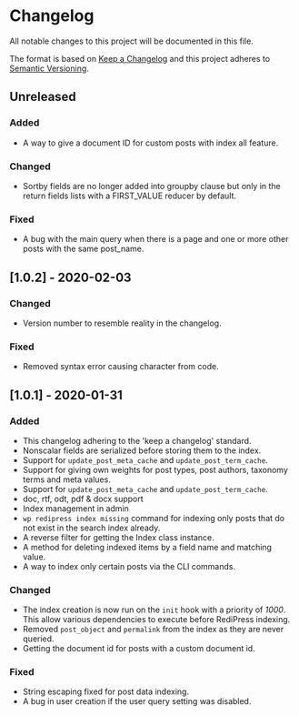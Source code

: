 # Changelog
All notable changes to this project will be documented in this file.

The format is based on [Keep a Changelog](http://keepachangelog.com/en/1.0.0/)
and this project adheres to [Semantic Versioning](http://semver.org/spec/v2.0.0.html).

## Unreleased

### Added
- A way to give a document ID for custom posts with index all feature.

### Changed
- Sortby fields are no longer added into groupby clause but only in the return fields lists with a FIRST_VALUE reducer by default.

### Fixed
- A bug with the main query when there is a page and one or more other posts with the same post_name.

## [1.0.2] - 2020-02-03

### Changed
- Version number to resemble reality in the changelog.

### Fixed
- Removed syntax error causing character from code.

## [1.0.1] - 2020-01-31

### Added
- This changelog adhering to the 'keep a changelog' standard.
- Nonscalar fields are serialized before storing them to the index.
- Support for `update_post_meta_cache` and `update_post_term_cache`.
- Support for giving own weights for post types, post authors, taxonomy terms and meta values.
- Support for `update_post_meta_cache` and `update_post_term_cache`.
- doc, rtf, odt, pdf & docx support
- Index management in admin
- `wp redipress index missing` command for indexing only posts that do not exist in the search index already.
- A reverse filter for getting the Index class instance.
- A method for deleting indexed items by a field name and matching value.
- A way to index only certain posts via the CLI commands.

### Changed
- The index creation is now run on the `init` hook with a priority of *1000*. This allow various dependencies to execute before RediPress indexing.
- Removed `post_object` and `permalink` from the index as they are never queried.
- Getting the document id for posts with a custom document id.

### Fixed
- String escaping fixed for post data indexing.
- A bug in user creation if the user query setting was disabled.